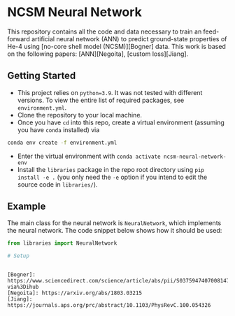 # NCSM Neural Network

This repository contains all the code and data necessary to train an feed-forward artificial neural network (ANN) to predict ground-state properties of He-4 using [no-core shell model (NCSM)][Bogner] data.
This work is based on the following papers: [ANN][Negoita], [custom loss][Jiang].

## Getting Started

* This project relies on `python=3.9`. It was not tested with different versions.
  To view the entire list of required packages, see `environment.yml`.
* Clone the repository to your local machine.
* Once you have `cd` into this repo, create a virtual environment (assuming you have `conda` installed) via
```bash
conda env create -f environment.yml
```
* Enter the virtual environment with `conda activate ncsm-neural-network-env`
* Install the `libraries` package in the repo root directory using `pip install -e .`
  (you only need the `-e` option if you intend to edit the source code in `libraries/`).

## Example

The main class for the neural network is `NeuralNetwork`, which implements the neural network.
The code snippet below shows how it should be used:
```python
from libraries import NeuralNetwork

# Setup
```

```

[Bogner]: https://www.sciencedirect.com/science/article/abs/pii/S0375947407008147?via%3Dihub
[Negoita]: https://arxiv.org/abs/1803.03215
[Jiang]: https://journals.aps.org/prc/abstract/10.1103/PhysRevC.100.054326

